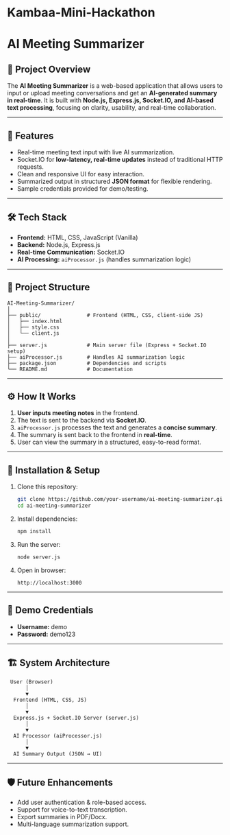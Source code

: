 # Kambaa-Mini-Hackathon

# AI Meeting Summarizer

## 📌 Project Overview

The **AI Meeting Summarizer** is a web-based application that allows users to input or upload meeting conversations and get an **AI-generated summary in real-time**. It is built with **Node.js, Express.js, Socket.IO, and AI-based text processing**, focusing on clarity, usability, and real-time collaboration.

---

## 🚀 Features

* Real-time meeting text input with live AI summarization.
* Socket.IO for **low-latency, real-time updates** instead of traditional HTTP requests.
* Clean and responsive UI for easy interaction.
* Summarized output in structured **JSON format** for flexible rendering.
* Sample credentials provided for demo/testing.

---

## 🛠️ Tech Stack

* **Frontend:** HTML, CSS, JavaScript (Vanilla)
* **Backend:** Node.js, Express.js
* **Real-time Communication:** Socket.IO
* **AI Processing:** `aiProcessor.js` (handles summarization logic)

---

## 📂 Project Structure

```
AI-Meeting-Summarizer/
│
├── public/               # Frontend (HTML, CSS, client-side JS)
│   ├── index.html
│   ├── style.css
│   └── client.js
│
├── server.js             # Main server file (Express + Socket.IO setup)
├── aiProcessor.js        # Handles AI summarization logic
├── package.json          # Dependencies and scripts
└── README.md             # Documentation
```

---

## ⚙️ How It Works

1. **User inputs meeting notes** in the frontend.
2. The text is sent to the backend via **Socket.IO**.
3. `aiProcessor.js` processes the text and generates a **concise summary**.
4. The summary is sent back to the frontend in **real-time**.
5. User can view the summary in a structured, easy-to-read format.

---

## 📖 Installation & Setup

1. Clone this repository:

   ```bash
   git clone https://github.com/your-username/ai-meeting-summarizer.git
   cd ai-meeting-summarizer
   ```
2. Install dependencies:

   ```bash
   npm install
   ```
3. Run the server:

   ```bash
   node server.js
   ```
4. Open in browser:

   ```
   http://localhost:3000
   ```

---

## 🔑 Demo Credentials

* **Username:** demo
* **Password:** demo123

---

## 🏗️ System Architecture

```text
 User (Browser) 
      │
      ▼
  Frontend (HTML, CSS, JS)
      │
      ▼
  Express.js + Socket.IO Server (server.js)
      │
      ▼
  AI Processor (aiProcessor.js)
      │
      ▼
  AI Summary Output (JSON → UI)
```

---

## 🛡️ Future Enhancements

* Add user authentication & role-based access.
* Support for voice-to-text transcription.
* Export summaries in PDF/Docx.
* Multi-language summarization support.




